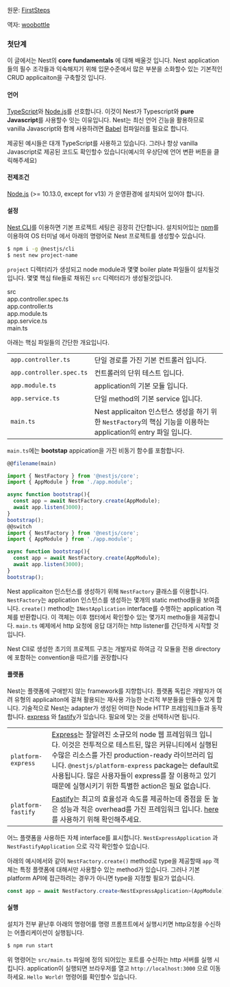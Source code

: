 원문: [FirstSteps](https://github.com/nestjs/docs.nestjs.com/blob/master/content/first_steps.md)

역자: [woobottle](https://github.com/woobottle)

### 첫단계

이 글에서는 Nest의 **core fundamentals** 에 대해 배울것 입니다. Nest application들의 필수 조각들과 익숙해지기 위해 입문수준에서 많은 부분을 소화할수 있는 기본적인 CRUD applicaiton을 구축할것 입니다.

#### 언어

[TypeScript](https://www.typescriptlang.org/)와 [Node.js](https://nodejs.org/en/)를 선호합니다. 이것이 Nest가 Typescript와 **pure Javascript**를 사용할수 잇는 이유입니다.
Nest는 최신 언어 긴능을 활용하므로 vanilla Javascript와 함께 사용하려면 [Babel](https://babeljs.io/) 컴파일러를 필요로 합니다.

제공된 예시들은 대개 TypeScript를 사용하고 있습니다. 그러나 항상 vanilla Javascript로 제공된 코드도 확인할수 있습니다(예시의 우상단에 언어 변환 버튼을 클릭해주세요)

#### 전제조건

[Node.js](https://nodejs.org/) (>= 10.13.0, except for v13) 가 운영환경에 설치되어 있어야 합니다.

#### 설정

[Nest CLI](/cli/overview)를 이용하면 기본 프로젝트 세팅은 굉장히 간단합니다. 설치되어있는 [npm](https://www.npmjs.com/)를 이용하여 OS 터미널 에서 아래의 명령어로 Nest 프로젝트를 생성할수 있습니다.

```bash
$ npm i -g @nestjs/cli
$ nest new project-name
```

`project` 디렉터리가 생성되고 node module과 몇몇 boiler plate 파일들이 설치될것입니다. 몇몇 핵심 file들로 채워진 `src` 디렉터리가 생성될것입니다.

<div class="file-tree">
  <div class="item">src</div>
  <div class="children">
    <div class="item">app.controller.spec.ts</div>
    <div class="item">app.controller.ts</div>
    <div class="item">app.module.ts</div>
    <div class="item">app.service.ts</div>
    <div class="item">main.ts</div>
  </div>
</div>

아래는 핵심 파일들의 간단한 개요입니다.

|                          |                                                                                                                     |
| ------------------------ | ------------------------------------------------------------------------------------------------------------------- |
| `app.controller.ts`      | 단일 경로를 가진 기본 컨트롤러 입니다.                                                                                       |
| `app.controller.spec.ts` | 컨트롤러의 단위 테스트 입니다.                                                                                             |
| `app.module.ts`          | application의 기본 모듈 입니다.                                                                                         |
| `app.service.ts`         | 단일 method의 기본 service 입니다.                                                                                      |
| `main.ts`                | Nest applicaiton 인스턴스 생성을 하기 위한 `NestFactory`의 핵심 기능을 이용하는 application의 entry 파일 입니다.                   |

`main.ts`에는 **bootstap** appication을 가진 비동기 함수를 포함합니다. 

```typescript
@@filename(main)

import { NestFactory } from '@nestjs/core';
import { AppModule } from './app.module';

async function bootstrap(){
  const app = await NestFactory.create(AppModule);
  await app.listen(3000);
}
bootstrap();
@@switch
import { NestFactory } from '@nestjs/core';
import { AppModule } from './app.module';

async function bootstrap(){
  const app = await NestFactory.create(AppModule);
  await app.listen(3000);
}
bootstrap();
```

Nest applicaiton 인스턴스를 생성하기 위해 `NestFactory` 클래스를 이용합니다. `NestFactory`는 application 인스턴스를 생성하는 몇개의 static method들을 보여줍니다.
`create()` method는 `INestApplication` interface를 수행하는 application 객체를 반환합니다. 이 객체는 이후 챕터에서 확인할수 있는 몇가지 metho들을 제공합니다. `main.ts` 예제에서 
http 요청에 응답 대기하는 http listener를 간단하게 시작할 것입니다.

Nest ClI로 생성한 초기의 프로젝트 구조는 개발자로 하여금 각 모듈을 전용 directory에 포함하는 convention을 따르기를 권장합니다

<app-banner-courses></app-banner-courses>

#### 플랫폼

Nest는 플랫폼에 구애받지 않는 framework를 지향합니다. 플랫폼 독립은 개발자가 여려 유형의 applicaiton에 걸쳐 활용되는 재사용 가능한 논리적 부분들을 만들수 있게 합니다. 기술적으로 Nest는 adapter가 생성된 어떠한 Node HTTP 프레임워크들과 동작합니다.
[express](https://expressjs.com/) 와 [fastify](https://www.fastify.io)가 있습니다. 필요에 맞는 것을 선택하시면 됩니다.

|                    |                                                                                                                                                                                                                                                                                                                                    |
| ------------------ | ---------------------------------------------------------------------------------------------------------------------------------------------------------------------------------------------------------------------------------------------------------------------------------------------------------------------------------- |
| `platform-express` | [Express](https://expressjs.com/)는 잘알려진 소규모의 node 웹 프레임워크 입니다. 이것은 전투적으로 테스트된, 많은 커뮤니티에서 실행된 수많은 리소스를 가진 production-ready 라이브러리 입니다. `@nestjs/platform-express` package는 default로 사용됩니다. 많은 사용자들이 express를 잘 이용하고 있기 때문에 실행시키기 위한 특별한 action은 필요 없습니다. |
| `platform-fastify` | [Fastify](https://www.fastify.io/)는 최고의 효율성과 속도를 제공하는데 중점을 둔 높은 성능과 적은 overhead를 가진 프레임워크 입니다. [here](/techniques/performance) 를 사용하기 위해 확인해주세요.                                                                                                                                  |

어느 플랫폼을 사용하든 자체 interface를 표시합니다. `NestExpressApplication` 과 `NestFastifyApplication` 으로 각각 확인할수 있습니다. 

아래의 예시에서와 같이 `NestFactory.create()` method로 type을 제공할때 `app` 객체는 특정 플랫폼에 대해서만 사용할수 있는 method가 있습니다. 
그러나 기본 platform API에 접근하려는 경우가 아니면 type을 지정할 필요가 없습니다.

```typescript
const app = await NestFactory.create<NestExpressApplication>(AppModule);
```

#### 실행
설치가 전부 끝난후 아래의 명령어를 명령 프롬프트에서 실행시키면 http요청을 수신하는 어플리케이션이 실행됩니다. 

```bash
$ npm run start
```

위 명령어는 `src/main.ts` 파일에 정의 되어있는 포트를 수신하는 http 서버를 실행 시킵니다. 
application이 실행되면 브라우저를 열고 `http://localhost:3000` 으로 이동하세요. 
`Hello World!` 명령어를 확인할수 있습니다.
